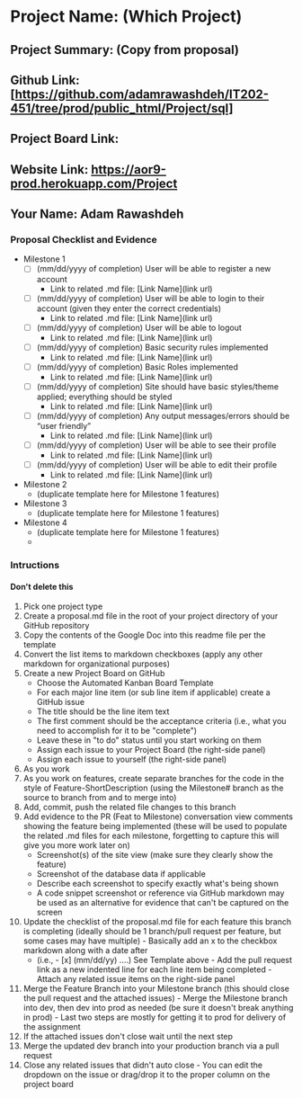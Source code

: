 # Project Name: (Which Project)
## Project Summary: (Copy from proposal)
## Github Link: [https://github.com/adamrawashdeh/IT202-451/tree/prod/public_html/Project/sql]
## Project Board Link: 
## Website Link: https://aor9-prod.herokuapp.com/Project
## Your Name: Adam Rawashdeh

<!-- Line item / Feature template (use this for each bullet point) -- DO NOT DELETE THIS SECTION


- [ ] \(mm/dd/yyyy of completion) Feature Title (from the proposal bullet point, if it's a sub-point indent it properly)
  -  Link to related .md file: [Link Name](link url)

 End Line item / Feature Template -- DO NOT DELETE THIS SECTION --> 
 
 
### Proposal Checklist and Evidence

- Milestone 1
    - [ ] \(mm/dd/yyyy of completion) User will be able to register a new account
        -  Link to related .md file: [Link Name](link url) 
    - [ ] \(mm/dd/yyyy of completion) User will be able to login to their account (given they enter the correct credentials)
        -  Link to related .md file: [Link Name](link url) 
    - [ ] \(mm/dd/yyyy of completion) User will be able to logout
        -  Link to related .md file: [Link Name](link url)
    - [ ] \(mm/dd/yyyy of completion) Basic security rules implemented
        -  Link to related .md file: [Link Name](link url) 
    - [ ] \(mm/dd/yyyy of completion) Basic Roles implemented
        -  Link to related .md file: [Link Name](link url) 
    - [ ] \(mm/dd/yyyy of completion) Site should have basic styles/theme applied; everything should be styled
        -  Link to related .md file: [Link Name](link url)
    - [ ] \(mm/dd/yyyy of completion) Any output messages/errors should be “user friendly”
        -  Link to related .md file: [Link Name](link url) 
    - [ ] \(mm/dd/yyyy of completion) User will be able to see their profile
        -  Link to related .md file: [Link Name](link url) 
    - [ ] \(mm/dd/yyyy of completion) User will be able to edit their profile
        -  Link to related .md file: [Link Name](link url)  
- Milestone 2
  - (duplicate template here for Milestone 1 features)
- Milestone 3
  - (duplicate template here for Milestone 1 features)
- Milestone 4
  - (duplicate template here for Milestone 1 features)
  - 
### Intructions
#### Don't delete this
1. Pick one project type
2. Create a proposal.md file in the root of your project directory of your GitHub repository
3. Copy the contents of the Google Doc into this readme file per the template
4. Convert the list items to markdown checkboxes (apply any other markdown for organizational purposes)
5. Create a new Project Board on GitHub
   - Choose the Automated Kanban Board Template
   - For each major line item (or sub line item if applicable) create a GitHub issue
   - The title should be the line item text
   - The first comment should be the acceptance criteria (i.e., what you need to accomplish for it to be "complete")
   - Leave these in "to do" status until you start working on them
   - Assign each issue to your Project Board (the right-side panel)
   - Assign each issue to yourself (the right-side panel)
6. As you work
  1. As you work on features, create separate branches for the code in the style of Feature-ShortDescription (using the Milestone# branch as the source to branch from and to merge into)
  2. Add, commit, push the related file changes to this branch
  3. Add evidence to the PR (Feat to Milestone) conversation view comments showing the feature being implemented (these will be used to populate the related .md files for each milestone, forgetting to capture this will give you more work later on)
     - Screenshot(s) of the site view (make sure they clearly show the feature)
     - Screenshot of the database data if applicable
     - Describe each screenshot to specify exactly what's being shown
     - A code snippet screenshot or reference via GitHub markdown may be used as an alternative for evidence that can't be captured on the screen
  4. Update the checklist of the proposal.md file for each feature this branch is completing (ideally should be 1 branch/pull request per feature, but some cases may have multiple)
    - Basically add an x to the checkbox markdown along with a date after
      - (i.e.,   - [x] (mm/dd/yy) ....) See Template above
    - Add the pull request link as a new indented line for each line item being completed
    - Attach any related issue items on the right-side panel
  5. Merge the Feature Branch into your Milestone branch (this should close the pull request and the attached issues)
    - Merge the Milestone branch into dev, then dev into prod as needed (be sure it doesn't break anything in prod)
    - Last two steps are mostly for getting it to prod for delivery of the assignment 
  7. If the attached issues don't close wait until the next step
  8. Merge the updated dev branch into your production branch via a pull request
  9. Close any related issues that didn't auto close
    - You can edit the dropdown on the issue or drag/drop it to the proper column on the project board